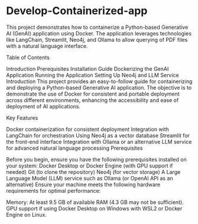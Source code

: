 # Develop-Containerized-app


This project demonstrates how to containerize a Python-based Generative AI (GenAI) application using Docker. The application leverages technologies like LangChain, Streamlit, Neo4j, and Ollama to allow querying of PDF files with a natural language interface.

Table of Contents

Introduction
Prerequisites
Installation Guide
Dockerizing the GenAI Application
Running the Application
Setting Up Neo4j and LLM Service
Introduction This project provides an easy-to-follow guide for containerizing and deploying a Python-based Generative AI application. The objective is to demonstrate the use of Docker for consistent and portable deployment across different environments, enhancing the accessibility and ease of deployment of AI applications.

Key Features

Docker containerization for consistent deployment
Integration with LangChain for orchestration
Using Neo4j as a vector database
Streamlit for the front-end interface
Integration with Ollama or an alternative LLM service for advanced natural language processing
Prerequisites

Before you begin, ensure you have the following prerequisites installed on your system:
Docker Desktop or Docker Engine (with GPU support if needed)
Git (to clone the repository)
Neo4j (for vector storage)
A Large Language Model (LLM) service such as Ollama (or OpenAI API as an alternative)
Ensure your machine meets the following hardware requirements for optimal performance:

Memory: At least 9.5 GB of available RAM (4.3 GB may not be sufficient).
GPU support if using Docker Desktop on Windows with WSL2 or Docker Engine on Linux.
